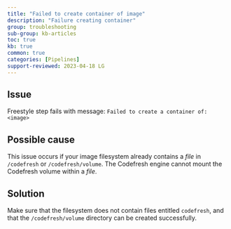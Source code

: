 ```yaml
---
title: "Failed to create container of image"
description: "Failure creating container"
group: troubleshooting
sub-group: kb-articles
toc: true
kb: true
common: true
categories: [Pipelines]
support-reviewed: 2023-04-18 LG
---
```


## Issue

Freestyle step fails with message: `Failed to create a container of: <image>`


## Possible cause
This issue occurs if your image filesystem already contains a _file_ in `/codefresh` or `/codefresh/volume`. The Codefresh engine cannot mount the Codefresh volume within a _file_.  


## Solution
Make sure that the filesystem does not contain files entitled `codefresh`, and that the `/codefresh/volume` directory can be created successfully. 